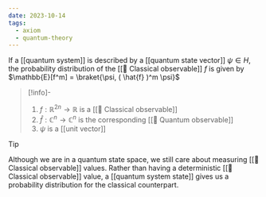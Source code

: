 ```yaml
---
date: 2023-10-14
tags:
  - axiom
  - quantum-theory
---
```

If a [[quantum system]] is described by a [[quantum state vector]] $\psi \in H$, the probability distribution of the [[📘 Classical observable]] $f$ is given by $\mathbb{E}[f^m] = \braket{\psi, ( \hat{f} )^m \psi}$

>[!info]-
> 1. $f : \mathbb{R}^{2n} \rightarrow \mathbb{R}$ is a [[📘 Classical observable]]
> 2. $\hat{f}: \mathbb{C}^{n} \rightarrow \mathbb{C}^n$ is the corresponding [[📘 Quantum observable]]
> 3. $\psi$ is a [[unit vector]]

>[!tip]
> Although we are in a quantum state space, we still care about measuring [[📘 Classical observable]] values. Rather than having a deterministic [[📘 Classical observable]] value, a [[quantum system state]] gives us a probability distribution for the classical counterpart.

